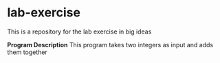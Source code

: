 # lab-exercise
This is a repository for the lab exercise in big ideas

**Program Description** 
This program takes two integers as input and adds them together
